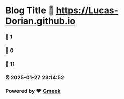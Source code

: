# Blog Title :link: https://Lucas-Dorian.github.io 
### :page_facing_up: [1](https://Lucas-Dorian.github.io/tag.html) 
### :speech_balloon: 0 
### :hibiscus: 11 
### :alarm_clock: 2025-01-27 23:14:52 
### Powered by :heart: [Gmeek](https://github.com/Meekdai/Gmeek)
